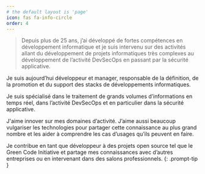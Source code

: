```yaml
---
# the default layout is 'page'
icon: fas fa-info-circle
order: 4
---
```


> Depuis plus de 25 ans, j’ai développé de fortes compétences en développement informatique et je suis intervenu sur des activités allant du développement de projets informatiques très complexes au développement de l’activité DevSecOps en passant par la sécurité applicative.

Je suis aujourd’hui développeur et manager, responsable de la définition, de la promotion et du support des stacks de développements informatiques.

Je suis spécialisé dans le traitement de grands volumes d’informations en temps réel, dans l’activité DevSecOps et en particulier dans la sécurité applicative.

J'aime innover sur mes domaines d’activité. J’aime aussi beaucoup vulgariser les technologies pour partager cette connaissance au plus grand nombre et les aider à comprendre les cas d’usages qu’ils peuvent en faire.

Je contribue en tant que développeur à des projets open source tel que le Green Code Initiative et partage mes connaissances avec d’autres entreprises ou en intervenant dans des salons professionnels.
{: .prompt-tip }
